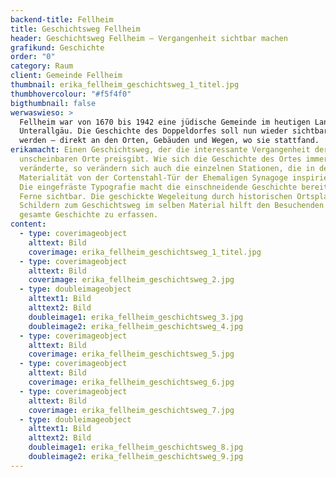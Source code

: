 ```yaml
---
backend-title: Fellheim
title: Geschichtsweg Fellheim
header: Geschichtsweg Fellheim – Vergangenheit sichtbar machen
grafikund: Geschichte
order: "0"
category: Raum
client: Gemeinde Fellheim
thumbnail: erika_fellheim_geschichtsweg_1_titel.jpg
thumbhovercolour: "#f5f4f0"
bigthumbnail: false
werwaswieso: >
  Fellheim war von 1670 bis 1942 eine jüdische Gemeinde im heutigen Landkreis
  Unterallgäu. Die Geschichte des Doppeldorfes soll nun wieder sichtbar gemacht
  werden – direkt an den Orten, Gebäuden und Wegen, wo sie stattfand. 
erikamacht: Einen Geschichtsweg, der die interessante Vergangenheit der
  unscheinbaren Orte preisgibt. Wie sich die Geschichte des Ortes immer mehr
  veränderte, so verändern sich auch die einzelnen Stationen, die in der
  Materialität von der Cortenstahl-Tür der Ehemaligen Synagoge inspiriert sind.
  Die eingefräste Typografie macht die einschneidende Geschichte bereits aus der
  Ferne sichtbar. Die geschickte Wegeleitung durch historischen Ortsplan und
  Schildern zum Geschichtsweg im selben Material hilft den Besuchenden die
  gesamte Geschichte zu erfassen.
content:
  - type: coverimageobject
    alttext: Bild
    coverimage: erika_fellheim_geschichtsweg_1_titel.jpg
  - type: coverimageobject
    alttext: Bild
    coverimage: erika_fellheim_geschichtsweg_2.jpg
  - type: doubleimageobject
    alttext1: Bild
    alttext2: Bild
    doubleimage1: erika_fellheim_geschichtsweg_3.jpg
    doubleimage2: erika_fellheim_geschichtsweg_4.jpg
  - type: coverimageobject
    alttext: Bild
    coverimage: erika_fellheim_geschichtsweg_5.jpg
  - type: coverimageobject
    alttext: Bild
    coverimage: erika_fellheim_geschichtsweg_6.jpg
  - type: coverimageobject
    alttext: Bild
    coverimage: erika_fellheim_geschichtsweg_7.jpg
  - type: doubleimageobject
    alttext1: Bild
    alttext2: Bild
    doubleimage1: erika_fellheim_geschichtsweg_8.jpg
    doubleimage2: erika_fellheim_geschichtsweg_9.jpg
---
```

